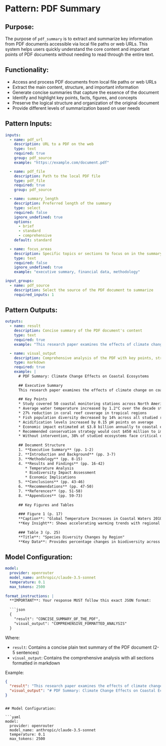 # Pattern: PDF Summary

## Purpose:

The purpose of `pdf_summary` is to extract and summarize key information from PDF documents accessible via local file paths or web URLs. This system helps users quickly understand the core content and important points of PDF documents without needing to read through the entire text.

## Functionality:

* Access and process PDF documents from local file paths or web URLs
* Extract the main content, structure, and important information
* Generate concise summaries that capture the essence of the document
* Identify and highlight key points, facts, figures, and concepts
* Preserve the logical structure and organization of the original document
* Provide different levels of summarization based on user needs

## Pattern Inputs:

```yaml
inputs:
  - name: pdf_url
    description: URL to a PDF on the web
    type: text
    required: true
    group: pdf_source
    example: "https://example.com/document.pdf"

  - name: pdf_file
    description: Path to the local PDF file
    type: pdf_file
    required: true
    group: pdf_source

  - name: summary_length
    description: Preferred length of the summary
    type: select
    required: false
    ignore_undefined: true
    options:
      - brief
      - standard
      - comprehensive
    default: standard

  - name: focus_areas
    description: Specific topics or sections to focus on in the summary
    type: text
    required: false
    ignore_undefined: true
    example: "executive summary, financial data, methodology"

input_groups:
  - name: pdf_source
    description: Select the source of the PDF document to summarize
    required_inputs: 1
```

## Pattern Outputs:

```yaml
outputs:
  - name: result
    description: Concise summary of the PDF document's content
    type: text
    required: true
    example: "This research paper examines the effects of climate change on coastal ecosystems between 2010-2020. The authors analyzed data from 50 monitoring stations across three continents and found significant changes in biodiversity, water temperature, and acidification levels. The study concludes that immediate conservation efforts are needed, particularly in tropical regions where degradation is occurring 2.5 times faster than previously estimated."

  - name: visual_output
    description: Comprehensive analysis of the PDF with key points, structure, and important elements
    type: markdown
    required: true
    example: |
      # PDF Summary: Climate Change Effects on Coastal Ecosystems
      
      ## Executive Summary
      This research paper examines the effects of climate change on coastal ecosystems between 2010-2020. The authors analyzed data from 50 monitoring stations across three continents and found significant changes in biodiversity, water temperature, and acidification levels. The study concludes that immediate conservation efforts are needed, particularly in tropical regions where degradation is occurring 2.5 times faster than previously estimated.
      
      ## Key Points
      * Study covered 50 coastal monitoring stations across North America, Europe, and Australia
      * Average water temperature increased by 1.2°C over the decade studied
      * 27% reduction in coral reef coverage in tropical regions
      * Fish population diversity decreased by 14% across all studied regions
      * Acidification levels increased by 0.15 pH points on average
      * Economic impact estimated at $3.8 billion annually to coastal economies
      * Recommended conservation strategy would cost $450 million to implement
      * Without intervention, 38% of studied ecosystems face critical damage by 2030
      
      ## Document Structure
      1. **Executive Summary** (pp. 1-2)
      2. **Introduction and Background** (pp. 3-7)
      3. **Methodology** (pp. 8-15)
      4. **Results and Findings** (pp. 16-42)
         * Temperature Analysis
         * Biodiversity Impact Assessment
         * Economic Implications
      5. **Conclusions** (pp. 43-46)
      6. **Recommendations** (pp. 47-50)
      7. **References** (pp. 51-58)
      8. **Appendices** (pp. 59-73)
      
      ## Key Figures and Tables
      
      ### Figure 1 (p. 17)
      **Caption**: "Global Temperature Increases in Coastal Waters 2010-2020"
      **Key Insight**: Shows accelerating warming trends with regional variations
      
      ### Table 3 (p. 25)
      **Title**: "Species Diversity Changes by Region"
      **Key Data**: Provides percentage changes in biodiversity across different ecosystems
```

## Model Configuration:

```yaml
model:
  provider: openrouter
  model_name: anthropic/claude-3.5-sonnet
  temperature: 0.1
  max_tokens: 2500
  
format_instructions: |
  **IMPORTANT**: Your response MUST follow this exact JSON format:
  
  ```json
  {
    "result": "CONCISE_SUMMARY_OF_THE_PDF",
    "visual_output": "COMPREHENSIVE_FORMATTED_ANALYSIS"
  }
  ```
  
  Where:
  - `result`: Contains a concise plain text summary of the PDF document (2-5 sentences)
  - `visual_output`: Contains the comprehensive analysis with all sections formatted in markdown
  
  Example:
  ```json
  {
    "result": "This research paper examines the effects of climate change on coastal ecosystems between 2010-2020. The authors found significant changes in biodiversity and temperature levels.",
    "visual_output": "# PDF Summary: Climate Change Effects on Coastal Ecosystems\n\n## Executive Summary\nThis research paper examines...(more content)"
  }
  ```
```

## Model Configuration:

```yaml
model:
  provider: openrouter
  model_name: anthropic/claude-3.5-sonnet
  temperature: 0.1
  max_tokens: 2500
```
